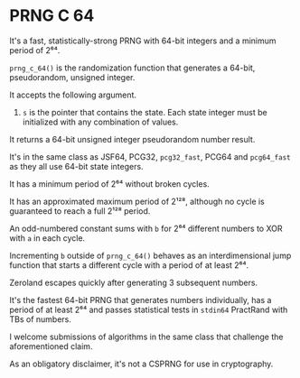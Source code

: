 # PRNG C 64

It's a fast, statistically-strong PRNG with 64-bit integers and a minimum period of 2⁶⁴.

`prng_c_64()` is the randomization function that generates a 64-bit, pseudorandom, unsigned integer.

It accepts the following argument.

1. `s` is the pointer that contains the state. Each state integer must be initialized with any combination of values.

It returns a 64-bit unsigned integer pseudorandom number result.

It's in the same class as JSF64, PCG32, `pcg32_fast`, PCG64 and `pcg64_fast` as they all use 64-bit state integers.

It has a minimum period of 2⁶⁴ without broken cycles.

It has an approximated maximum period of 2¹²⁸, although no cycle is guaranteed to reach a full 2¹²⁸ period.

An odd-numbered constant sums with `b` for 2⁶⁴ different numbers to XOR with `a` in each cycle.

Incrementing `b` outside of `prng_c_64()` behaves as an interdimensional jump function that starts a different cycle with a period of at least 2⁶⁴.

Zeroland escapes quickly after generating 3 subsequent numbers.

It's the fastest 64-bit PRNG that generates numbers individually, has a period of at least 2⁶⁴ and passes statistical tests in `stdin64` PractRand with TBs of numbers.

I welcome submissions of algorithms in the same class that challenge the aforementioned claim.

As an obligatory disclaimer, it's not a CSPRNG for use in cryptography.
